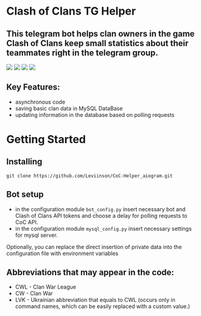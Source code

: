 # Clash of Clans TG Helper
## This telegram bot helps clan owners in the game Clash of Clans keep small statistics about their teammates right in the telegram group.


[![](https://img.shields.io/badge/python-3.10-blue)](https://www.python.org/downloads/) [![](https://img.shields.io/badge/aiogram-2.21-red)](https://github.com/aiogram/aiogram) [![](https://img.shields.io/badge/MySQL-8.0.30-blueviolet)](https://www.mysql.com/downloads/) [![](https://img.shields.io/badge/Clash_of_Clans-API-blueviolet)](https://developer.clashofclans.com/#/)

## Key Features:
- asynchronous code
- saving basic clan data in MySQL DataBase
- updating information in the database based on polling requests

# Getting Started
## Installing

```
git clone https://github.com/Leviinson/CoC-Helper_aiogram.git
```

## Bot setup
- in the configuration module `bot_config.py` insert necessary bot and Clash of Clans API tokens
and choose a delay for polling requests to CoC API.
- in the configuration module `mysql_config.py` insert necessary settings for mysql server.

Optionally, you can replace the direct insertion of private data into the configuration file with environment variables

## Abbreviations that may appear in the code:
- CWL - Clan War League
- CW - Clan War
- LVK - Ukrainian abbreviation that equals to CWL (occurs only in command names, which can be easily replaced with a custom value.)


